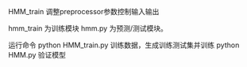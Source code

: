 HMM_train
调整preprocessor参数控制输入输出


hmm_train 为训练模块
hmm.py 为预测/测试模块。

运行命令
python HMM_train.py 训练数据，生成训练测试集并训练
python HMM.py 验证模型
